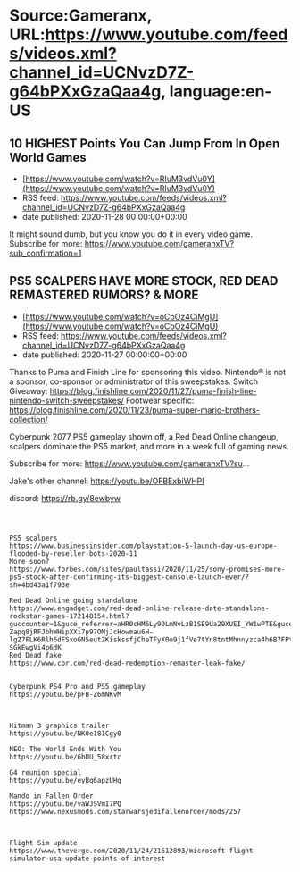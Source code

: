 # Source:Gameranx, URL:https://www.youtube.com/feeds/videos.xml?channel_id=UCNvzD7Z-g64bPXxGzaQaa4g, language:en-US

## 10 HIGHEST Points You Can Jump From In Open World Games
 - [https://www.youtube.com/watch?v=RIuM3vdVu0Y](https://www.youtube.com/watch?v=RIuM3vdVu0Y)
 - RSS feed: https://www.youtube.com/feeds/videos.xml?channel_id=UCNvzD7Z-g64bPXxGzaQaa4g
 - date published: 2020-11-28 00:00:00+00:00

It might sound dumb, but you know you do it in every video game.
Subscribe for more: https://www.youtube.com/gameranxTV?sub_confirmation=1

## PS5 SCALPERS HAVE MORE STOCK, RED DEAD REMASTERED RUMORS? & MORE
 - [https://www.youtube.com/watch?v=oCbOz4CiMgU](https://www.youtube.com/watch?v=oCbOz4CiMgU)
 - RSS feed: https://www.youtube.com/feeds/videos.xml?channel_id=UCNvzD7Z-g64bPXxGzaQaa4g
 - date published: 2020-11-27 00:00:00+00:00

Thanks to Puma and Finish Line for sponsoring this video. Nintendo® is not a sponsor, co-sponsor or administrator of this sweepstakes.
Switch Giveaway: https://blog.finishline.com/2020/11/27/puma-finish-line-nintendo-switch-sweepstakes/
Footwear specific: https://blog.finishline.com/2020/11/23/puma-super-mario-brothers-collection/

Cyberpunk 2077 PS5 gameplay shown off, a Red Dead Online changeup, scalpers dominate the PS5 market, and more in a week full of gaming news.

Subscribe for more: https://www.youtube.com/gameranxTV?su...

Jake's other channel: https://youtu.be/OFBExbiWHPI

discord: https://rb.gy/8ewbyw                                           




 ~~~~STORIES~~~~



PS5 scalpers
https://www.businessinsider.com/playstation-5-launch-day-us-europe-flooded-by-reseller-bots-2020-11
More soon?
https://www.forbes.com/sites/paultassi/2020/11/25/sony-promises-more-ps5-stock-after-confirming-its-biggest-console-launch-ever/?sh=4bd43a1f793e

Red Dead Online going standalone
https://www.engadget.com/red-dead-online-release-date-standalone-rockstar-games-172148154.html?guccounter=1&guce_referrer=aHR0cHM6Ly90LmNvLzB1SE9Ua29XUEI_YW1wPTE&guce_referrer_sig=AQAAAMRSnQvd5u4F21DJMiHV8IQ_4QcxHSyOQmSdNVke-Zapq8jRFJbhWHipXXi7p97OMjJcHowmau6H-lg27FLK6Rlh6dFSxo6N5eut2KiskssfjCheTFyX0o9j1fVe7tYn8tntMhnnyzca4h6B7FPtquVt80iNyD-SGkEwgVi4p6dK
Red Dead fake
https://www.cbr.com/red-dead-redemption-remaster-leak-fake/


Cyberpunk PS4 Pro and PS5 gameplay
https://youtu.be/pFB-Z6mNKvM



Hitman 3 graphics trailer
https://youtu.be/NK0e181Cgy0

NEO: The World Ends With You
https://youtu.be/6bUU_58xrtc

G4 reunion special
https://youtu.be/eyBq6apzUHg

Mando in Fallen Order
https://youtu.be/vaWJSVmI7PQ
https://www.nexusmods.com/starwarsjedifallenorder/mods/257



Flight Sim update
https://www.theverge.com/2020/11/24/21612893/microsoft-flight-simulator-usa-update-points-of-interest

